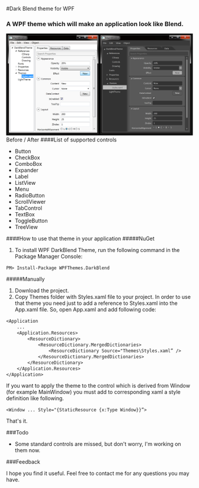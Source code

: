 #Dark Blend theme for WPF 

### A WPF theme which will make an application look like Blend.

![Alt text](Screenshot.png)
Before / After
####List of supported controls
- Button
- CheckBox
- ComboBox
- Expander
- Label
- ListView
- Menu
- RadioButton
- ScrollViewer
- TabControl
- TextBox
- ToggleButton
- TreeView

####How to use that theme in your application
#####NuGet
1. To install WPF DarkBlend Theme, run the following command in the Package Manager Console:

```
PM> Install-Package WPFThemes.DarkBlend
```

#####Manually
1. Download the project. 
2. Copy Themes folder with Styles.xaml file to your project. 
In order to use that theme you need just to add a reference to Styles.xaml into the App.xaml file.
So, open App.xaml and add following code:

```
<Application
	...
	<Application.Resources>
		<ResourceDictionary>
           	<ResourceDictionary.MergedDictionaries>
				<ResourceDictionary Source="Themes\Styles.xaml” />
			</ResourceDictionary.MergedDictionaries>
		</ResourceDictionary>
	</Application.Resources>
</Application>
```

If you want to apply the theme to the control which is derived from Window (for example MainWindow) you must add to corresponding xaml a style definition like following.

```
<Window ... Style="{StaticResource {x:Type Window}}”>
```
That's it.

###Todo

- Some standard controls are missed, but don't worry, I'm working on them now.


###Feedback

I hope you find it useful. Feel free to contact me for any questions you may have.
